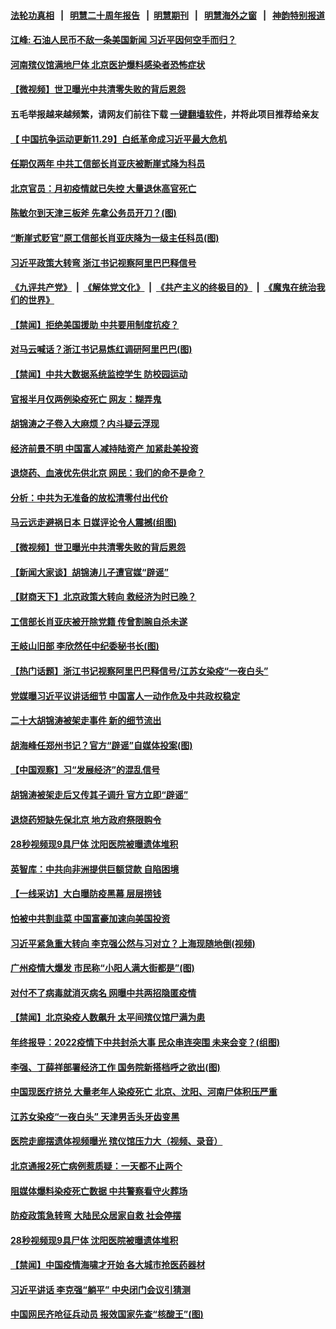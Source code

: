 #### [法轮功真相](https://github.com/gfw-breaker/truth/blob/master/README.md?t=0) &nbsp;&nbsp;|&nbsp;&nbsp; [明慧二十周年报告](https://github.com/gfw-breaker/mh-reports/blob/master/README.md?t=0) &nbsp;&nbsp;|&nbsp;&nbsp;[明慧期刊](https://github.com/gfw-breaker/mh-qikan) &nbsp;&nbsp;|&nbsp;&nbsp; [明慧海外之窗](https://github.com/gfw-breaker/mh-news/blob/master/README.md?t=0) &nbsp;&nbsp;|&nbsp;&nbsp; [神韵特别报道](https://github.com/gfw-breaker/mh-news/blob/master/shenyun.md?t=0)
#### [ 江峰: 石油人民币不敌一条美国新闻 习近平因何空手而归？](https://github.com/gfw-breaker/banned-news1/blob/master/pages/soh5/679365.md)
#### [ 河南殡仪馆满地尸体 北京医护爆料感染者恐怖症状](https://github.com/gfw-breaker/banned-news1/blob/master/pages/prog204/a103601851.md)
#### [ 【微视频】世卫曝光中共清零失败的背后恩怨](https://github.com/gfw-breaker/banned-news1/blob/master/pages/prog204/a103601749.md)
#### 五毛举报越来越频繁，请网友们前往下载 [一键翻墙软件](https://github.com/gfw-breaker/ssr-accounts)，并将此项目推荐给亲友
#### [ 【 中国抗争运动更新11.29】白纸革命成习近平最大危机](https://github.com/gfw-breaker/banned-news1/blob/master/pages/prog204/a103586163.md)
#### [ 任期仅两年 中共工信部长肖亚庆被断崖式降为科员](https://github.com/gfw-breaker/banned-news1/blob/master/pages/prog204/a103601956.md)
#### [ 北京官员：月初疫情就已失控 大量退休高官死亡](https://github.com/gfw-breaker/banned-news1/blob/master/pages/prog204/a103601680.md)
#### [ 陈敏尔到天津三板斧 先拿公务员开刀？(图)](https://github.com/gfw-breaker/banned-news1/blob/master/pages/p2/1024396.md)
#### [ “断崖式贬官”原工信部长肖亚庆降为一级主任科员(图)](https://github.com/gfw-breaker/banned-news1/blob/master/pages/p2/1024472.md)
#### [ 习近平政策大转弯 浙江书记视察阿里巴巴释信号](https://github.com/gfw-breaker/banned-news1/blob/master/pages/prog204/a103601516.md)
#### [《九评共产党》](https://github.com/begood0513/9ping.md/blob/master/README.md) &nbsp;|&nbsp; [《解体党文化》](../../../../jtdwh.md/blob/master/README.md)  &nbsp;|&nbsp; [《共产主义的终极目的》](../../../../gczydzjmd.md/blob/master/README.md) &nbsp;|&nbsp; [《魔鬼在统治我们的世界》](../../../../mgztzwmdsj.md/blob/master/README.md) 
#### [ 【禁闻】拒绝美国援助 中共要用制度抗疫？](https://github.com/gfw-breaker/banned-news1/blob/master/pages/prog204/a103601744.md)
#### [ 对马云喊话？浙江书记易炼红调研阿里巴巴(图)](https://github.com/gfw-breaker/banned-news1/blob/master/pages/p2/1024449.md)
#### [ 【禁闻】中共大数据系统监控学生 防校园运动](https://github.com/gfw-breaker/banned-news1/blob/master/pages/prog204/a103601740.md)
#### [ 官报半月仅两例染疫死亡 网友：糊弄鬼](https://github.com/gfw-breaker/banned-news1/blob/master/pages/prog204/a103601825.md)
#### [ 胡锦涛之子卷入大麻烦？内斗疑云浮现](https://github.com/gfw-breaker/banned-news1/blob/master/pages/soh5/680583.md)
#### [ 经济前景不明 中国富人减持陆资产 加紧赴美投资](https://github.com/gfw-breaker/banned-news1/blob/master/pages/prog204/a103601816.md)
#### [ 退烧药、血液优先供北京 网民：我们的命不是命？](https://github.com/gfw-breaker/banned-news1/blob/master/pages/prog204/a103601703.md)
#### [ 分析：中共为无准备的放松清零付出代价](https://github.com/gfw-breaker/banned-news1/blob/master/pages/nsc413/n13887802.md)
#### [ 马云远走避祸日本 日媒评论令人震撼(组图)](https://github.com/gfw-breaker/banned-news1/blob/master/pages/p2/1024407.md)
#### [ 【微视频】世卫曝光中共清零失败的背后恩怨](https://github.com/gfw-breaker/banned-news1/blob/master/pages/nsc413/n13887669.md)
#### [ 【新闻大家谈】胡锦涛儿子遭官媒“辟谣”](https://github.com/gfw-breaker/banned-news1/blob/master/pages/nsc413/n13887720.md)
#### [ 【财商天下】北京政策大转向 救经济为时已晚？](https://github.com/gfw-breaker/banned-news1/blob/master/pages/nsc413/n13887822.md)
#### [ 工信部长肖亚庆被开除党籍 传曾割腕自杀未遂](https://github.com/gfw-breaker/banned-news1/blob/master/pages/prog204/a103601545.md)
#### [ 王岐山旧部 李欣然任中纪委秘书长(图)](https://github.com/gfw-breaker/banned-news1/blob/master/pages/p2/1024489.md)
#### [ 【热门话题】浙江书记视察阿里巴巴释信号/江苏女染疫“一夜白头”](https://github.com/gfw-breaker/banned-news1/blob/master/pages/prog204/a103601558.md)
#### [ 党媒曝习近平议讲话细节 中国富人一动作危及中共政权稳定](https://github.com/gfw-breaker/banned-news1/blob/master/pages/soh5/680637.md)
#### [ 二十大胡锦涛被架走事件 新的细节流出](https://github.com/gfw-breaker/banned-news1/blob/master/pages/prog204/a103571309.md)
#### [ 胡海峰任郑州书记？官方“辟谣”自媒体投案(图)](https://github.com/gfw-breaker/banned-news1/blob/master/pages/p2/1024387.md)
#### [ 【中国观察】习“发展经济”的混乱信号](https://github.com/gfw-breaker/banned-news1/blob/master/pages/nsc413/n13887541.md)
#### [ 胡锦涛被架走后又传其子调升 官方立即“辟谣”](https://github.com/gfw-breaker/banned-news1/blob/master/pages/prog204/a103600809.md)
#### [ 退烧药短缺先保北京 地方政府祭限购令](https://github.com/gfw-breaker/banned-news1/blob/master/pages/prog204/a103601714.md)
#### [ 28秒视频现9具尸体 沈阳医院被曝遗体堆积](https://github.com/gfw-breaker/banned-news1/blob/master/pages/nf4514/n13887513.md)
#### [ 英智库：中共向非洲提供巨额贷款 自陷困境](https://github.com/gfw-breaker/banned-news1/blob/master/pages/nsc413/n13887840.md)
#### [ 【一线采访】大白曝防疫黑幕 层层捞钱](https://github.com/gfw-breaker/banned-news1/blob/master/pages/nsc413/n13887676.md)
#### [ 怕被中共割韭菜 中国富豪加速向美国投资](https://github.com/gfw-breaker/banned-news1/blob/master/pages/nsc413/n13887794.md)
#### [ 习近平紧急重大转向 李克强公然与习对立？上海现随地倒(视频)](https://github.com/gfw-breaker/banned-news1/blob/master/pages/p2/1024473.md)
#### [ 广州疫情大爆发 市民称“小阳人满大街都是”(图)](https://github.com/gfw-breaker/banned-news1/blob/master/pages/p1/1024480.md)
#### [ 对付不了病毒就消灭病名 网曝中共两招隐匿疫情](https://github.com/gfw-breaker/banned-news1/blob/master/pages/prog204/a103601342.md)
#### [ 【禁闻】北京染疫人数飙升 太平间殡仪馆尸满为患](https://github.com/gfw-breaker/banned-news1/blob/master/pages/prog204/a103601742.md)
#### [ 年终报导：2022疫情下中共封杀大事 民众串连突围 未来会变？(组图)](https://github.com/gfw-breaker/banned-news1/blob/master/pages/p1/1024291.md)
#### [ 李强、丁薛祥部署经济工作 国务院新搭档呼之欲出(图)](https://github.com/gfw-breaker/banned-news1/blob/master/pages/p2/1024320.md)
#### [ 中国现医疗挤兑 大量老年人染疫死亡 北京、沈阳、河南尸体积压严重](https://github.com/gfw-breaker/banned-news1/blob/master/pages/soh5/680715.md)
#### [ 江苏女染疫“一夜白头” 天津男舌头牙齿变黑](https://github.com/gfw-breaker/banned-news1/blob/master/pages/prog204/a103601568.md)
#### [ 医院走廊摆遗体视频曝光 殡仪馆压力大（视频、录音）](https://github.com/gfw-breaker/banned-news1/blob/master/pages/prog204/a103601223.md)
#### [ 北京通报2死亡病例惹质疑：一天都不止两个](https://github.com/gfw-breaker/banned-news1/blob/master/pages/prog204/a103601473.md)
#### [ 阻媒体爆料染疫死亡数据 中共警察看守火葬场](https://github.com/gfw-breaker/banned-news1/blob/master/pages/nsc413/n13887787.md)
#### [ 防疫政策急转弯 大陆民众居家自救 社会停摆](https://github.com/gfw-breaker/banned-news1/blob/master/pages/nsc413/n13887804.md)
#### [ 28秒视频现9具尸体 沈阳医院被曝遗体堆积](https://github.com/gfw-breaker/banned-news1/blob/master/pages/nsc413/n13887513.md)
#### [ 【禁闻】中国疫情海啸才开始 各大城市抢医药器材](https://github.com/gfw-breaker/banned-news1/blob/master/pages/prog204/a103601754.md)
#### [ 习近平讲话 李克强“躺平” 中央闭门会议引猜测](https://github.com/gfw-breaker/banned-news1/blob/master/pages/prog204/a103600930.md)
#### [ 中国网民齐呛征兵动员 报效国家先查“核酸王”(图)](https://github.com/gfw-breaker/banned-news1/blob/master/pages/p1/1024421.md)
